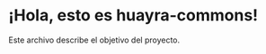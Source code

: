 ¡Hola, esto es huayra-commons!
==========================

Este archivo describe el objetivo del proyecto.
